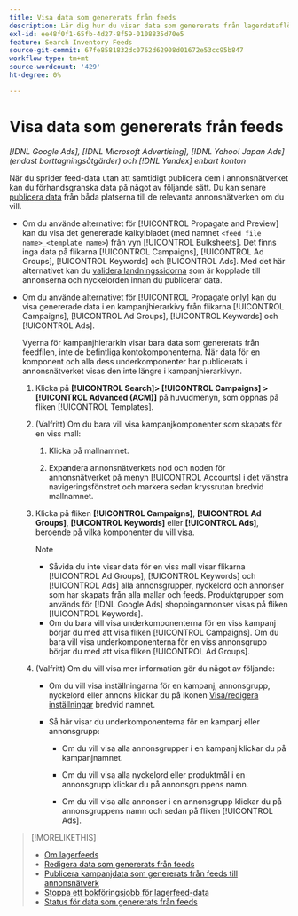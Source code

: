 ```yaml
---
title: Visa data som genererats från feeds
description: Lär dig hur du visar data som genererats från lagerdataflöden.
exl-id: ee48f0f1-65fb-4d27-8f59-0108835d70e5
feature: Search Inventory Feeds
source-git-commit: 67fe8581832dc0762d62908d01672e53cc95b847
workflow-type: tm+mt
source-wordcount: '429'
ht-degree: 0%

---
```


# Visa data som genererats från feeds

*[!DNL Google Ads], [!DNL Microsoft Advertising], [!DNL Yahoo! Japan Ads] (endast borttagningsåtgärder) och [!DNL Yandex] enbart konton*

När du sprider feed-data utan att samtidigt publicera dem i annonsnätverket kan du förhandsgranska data på något av följande sätt. Du kan senare [publicera data](propagated-data-post.md) från båda platserna till de relevanta annonsnätverken om du vill.

* Om du använde alternativet för [!UICONTROL Propagate and Preview] kan du visa det genererade kalkylbladet (med namnet `<feed file name>_<template name>`) från vyn [!UICONTROL Bulksheets]. Det finns inga data på flikarna [!UICONTROL Campaigns], [!UICONTROL Ad Groups], [!UICONTROL Keywords] och [!UICONTROL Ads]. Med det här alternativet kan du [validera landningssidorna](/help/search-social-commerce/campaign-management/bulksheets/bulksheet-validate-landing-pages.md) som är kopplade till annonserna och nyckelorden innan du publicerar data.

* Om du använde alternativet för [!UICONTROL Propagate only] kan du visa genererade data i en kampanjhierarkivy från flikarna [!UICONTROL Campaigns], [!UICONTROL Ad Groups], [!UICONTROL Keywords] och [!UICONTROL Ads].

  Vyerna för kampanjhierarkin visar bara data som genererats från feedfilen, inte de befintliga kontokomponenterna. När data för en komponent och alla dess underkomponenter har publicerats i annonsnätverket visas den inte längre i kampanjhierarkivyn.

   1. Klicka på **[!UICONTROL Search]> [!UICONTROL Campaigns] >[!UICONTROL Advanced (ACM)]** på huvudmenyn, som öppnas på fliken [!UICONTROL Templates].

   1. (Valfritt) Om du bara vill visa kampanjkomponenter som skapats för en viss mall:

      1. Klicka på mallnamnet.

      1. Expandera annonsnätverkets nod och noden för annonsnätverket på menyn [!UICONTROL Accounts] i det vänstra navigeringsfönstret och markera sedan kryssrutan bredvid mallnamnet.

   1. Klicka på fliken **[!UICONTROL Campaigns]**, **[!UICONTROL Ad Groups]**, **[!UICONTROL Keywords]** eller **[!UICONTROL Ads]**, beroende på vilka komponenter du vill visa.

      >[!NOTE]
      >
      >* Såvida du inte visar data för en viss mall visar flikarna [!UICONTROL Ad Groups], [!UICONTROL Keywords] och [!UICONTROL Ads] alla annonsgrupper, nyckelord och annonser som har skapats från alla mallar och feeds. Produktgrupper som används för [!DNL Google Ads] shoppingannonser visas på fliken [!UICONTROL Keywords].
      >* Om du bara vill visa underkomponenterna för en viss kampanj börjar du med att visa fliken [!UICONTROL Campaigns]. Om du bara vill visa underkomponenterna för en viss annonsgrupp börjar du med att visa fliken [!UICONTROL Ad Groups].

   1. (Valfritt) Om du vill visa mer information gör du något av följande:

      * Om du vill visa inställningarna för en kampanj, annonsgrupp, nyckelord eller annons klickar du på ikonen [Visa/redigera inställningar](/help/search-social-commerce/assets/settings.png "Ikon för Visa/redigera inställningar") bredvid namnet.

      * Så här visar du underkomponenterna för en kampanj eller annonsgrupp:

         * Om du vill visa alla annonsgrupper i en kampanj klickar du på kampanjnamnet.

         * Om du vill visa alla nyckelord eller produktmål i en annonsgrupp klickar du på annonsgruppens namn.

         * Om du vill visa alla annonser i en annonsgrupp klickar du på annonsgruppens namn och sedan på fliken [!UICONTROL Ads].

>[!MORELIKETHIS]
>
>* [Om lagerfeeds](inventory-feeds-about.md)
>* [Redigera data som genererats från feeds](propagated-data-edit.md)
>* [Publicera kampanjdata som genererats från feeds till annonsnätverk](propagated-data-post.md)
>* [Stoppa ett bokföringsjobb för lagerfeed-data](stop-job.md)
>* [Status för data som genererats från feeds](propagated-data-status.md)
